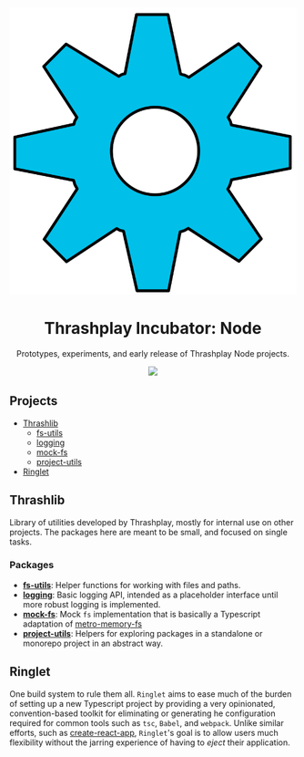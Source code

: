 <p align="center">
  <img alt="Gear Icon" src="./docs/assets/images/gear.svg">
</p>

<h1 align="center">
  Thrashplay Incubator: Node
</h1>

<p align="center">
  Prototypes, experiments, and early release of Thrashplay Node projects.
</p>

<p align="center">
  <a href="https://drone.thrashplay.com/thrashplay/incubator-node"><img src="https://drone.thrashplay.com/api/badges/thrashplay/incubator-node/status.svg" /></a>
</p>

## Projects
- [Thrashlib](#thrashlib)
  - [fs-utils](./projects/thrashlib/fs-utils#readme)
  - [logging](./projects/thrashlib/logging#readme)
  - [mock-fs](./projects/thrashlib/mock-fs#readme)
  - [project-utils](./projects/thrashlib/project-utils#readme)
- [Ringlet](#ringlet)

## Thrashlib
Library of utilities developed by Thrashplay, mostly for internal use on other projects. The packages here are meant to be small, and focused on single tasks. 

### Packages

- [**fs-utils**](./projects/thrashlib/fs-utils#readme): Helper functions for working with files and paths.
- [**logging**](./projects/thrashlib/logging#readme): Basic logging API, intended as a placeholder interface until more robust logging is implemented.
- [**mock-fs**](./projects/thrashlib/mock-fs#readme): Mock `fs` implementation that is basically a Typescript adaptation of [metro-memory-fs](https://github.com/facebook/metro/tree/master/packages/metro-memory-fs)
- [**project-utils**](./projects/thrashlib/project-utils#readme): Helpers for exploring packages in a standalone or monorepo project in an abstract way.

## Ringlet
One build system to rule them all. `Ringlet` aims to ease much of the burden of setting up a new Typescript project by 
providing a very opinionated, convention-based toolkit for eliminating or generating he configuration required for common
tools such as `tsc`, `Babel`, and `webpack`. Unlike similar efforts, such as [create-react-app](https://github.com/facebook/create-react-app), `Ringlet`'s goal is to allow users much flexibility without the jarring experience of having to *eject* their
application.